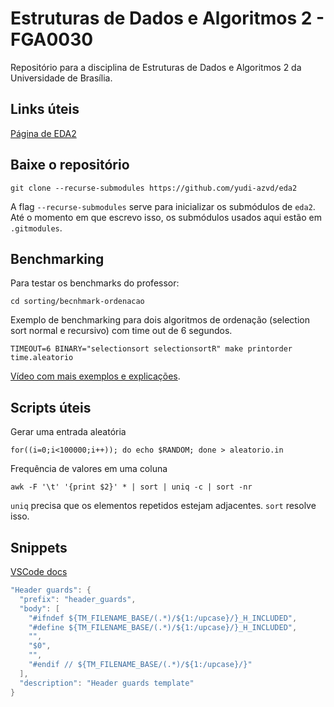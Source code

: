 # Estruturas de Dados e Algoritmos 2 - FGA0030
Repositório para a disciplina de Estruturas de Dados e Algoritmos 2
da Universidade de Brasília.


## Links úteis
[Página de EDA2](https://www.brunoribas.com.br/eda2/2021-1/#org9410b9f)


## Baixe o repositório
    git clone --recurse-submodules https://github.com/yudi-azvd/eda2

A flag `--recurse-submodules` serve para inicializar os submódulos de `eda2`.
Até o momento em que escrevo isso, os submódulos usados aqui estão em 
`.gitmodules`.


## Benchmarking
Para testar os benchmarks do professor:

    cd sorting/becnhmark-ordenacao

Exemplo de benchmarking para dois algoritmos de ordenação (selection sort normal
e recursivo) com time out de 6 segundos.

    TIMEOUT=6 BINARY="selectionsort selectionsortR" make printorder time.aleatorio


[Vídeo com mais exemplos e explicações](https://www.youtube.com/watch?v=W8XcTiAPaew).

## Scripts úteis
Gerar uma entrada aleatória

    for((i=0;i<100000;i++)); do echo $RANDOM; done > aleatorio.in


Frequência de valores em uma coluna

    awk -F '\t' '{print $2}' * | sort | uniq -c | sort -nr

`uniq` precisa que os elementos repetidos estejam adjacentes. `sort` resolve 
isso.


## Snippets
[VSCode docs](https://code.visualstudio.com/docs/editor/userdefinedsnippets#_transform-examples)

```cpp
"Header guards": {
  "prefix": "header_guards",
  "body": [
    "#ifndef ${TM_FILENAME_BASE/(.*)/${1:/upcase}/}_H_INCLUDED",
    "#define ${TM_FILENAME_BASE/(.*)/${1:/upcase}/}_H_INCLUDED",
    "",
    "$0",
    "",
    "#endif // ${TM_FILENAME_BASE/(.*)/${1:/upcase}/}"
  ],
  "description": "Header guards template"
}
```
